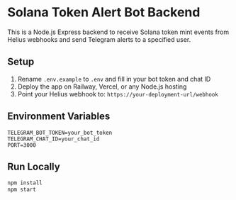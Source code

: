 # Solana Token Alert Bot Backend

This is a Node.js Express backend to receive Solana token mint events from Helius webhooks
and send Telegram alerts to a specified user.

## Setup

1. Rename `.env.example` to `.env` and fill in your bot token and chat ID
2. Deploy the app on Railway, Vercel, or any Node.js hosting
3. Point your Helius webhook to: `https://your-deployment-url/webhook`

## Environment Variables

```
TELEGRAM_BOT_TOKEN=your_bot_token
TELEGRAM_CHAT_ID=your_chat_id
PORT=3000
```

## Run Locally

```bash
npm install
npm start
```
